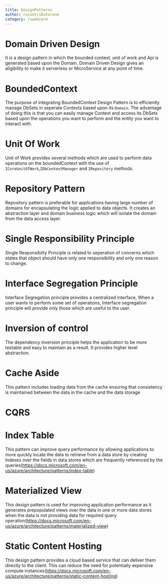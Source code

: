 ```yaml
---
title: DesignPatterns
author: rxcontributorone
category: rxwebcore
---
```


# Domain Driven Design
It is a design pattern in which the bounded context, unit of work and Api is generated based upon the Domain. Domain Driven Design gives an aligibility to make it serverless or MicroService at any point of time.  

# BoundedContext
The purpose of integrating BoundedContext Design Pattern is to efficiently manage DbSets in seperate Contexts based upon its `Domain`. The advantage of doing this is that you can easily manage Context and access its DbSets based upon the operations you want to perform and the entity you want to interact with. 

# Unit Of Work
Unit of Work provides several methods which are used to perform data operations on the boundedContext with the use of `ICoreUnitOfWork`,`IDbContextManager` and `IRepository` methods.

# Repository Pattern
Repository pattern is preferable for applications having large number of domains for encapsulating the logic applied to data objects. It creates an abstraction layer and domain business logic which will isolate the domain from the data access layer.

# Single Responsibility Principle
Single Responsibilty Principle is related to seperation of concerns which states that object should have only one responsibility and only one reason to change.

# Interface Segregation Principle
Interface Segregation principle provides a centralized interface, When a user wants to perform some set of operations, Interface segregation principle will provide only those which are useful to the user.

# Inversion of control
The dependency inversion principle helps the application to be more testable and easy to maintain as a result. It provides higher level abstraction. 

# Cache Aside
This pattern includes loading data from the cache ensuring that consistency is maintained between the data in the cache and the data storage

# CQRS  

# Index Table
This pattern can improve query performance by allowing applications to more quickly locate the data to retrieve from a data store by creating Indexes over the fields in data stores which are frequently referenced by the queries(https://docs.microsoft.com/en-us/azure/architecture/patterns/index-table)

# Materialized View
This design pattern is used for improving application performance as it generates prepopulated views over the data in one or more data stores when the data is not providing data for required query operation(https://docs.microsoft.com/en-us/azure/architecture/patterns/materialized-view)

# Static Content Hosting
This design pattern provides a cloud based service that can deliver them directly to the client. This can reduce the need for potentially expensive compute instances(https://docs.microsoft.com/en-us/azure/architecture/patterns/static-content-hosting)